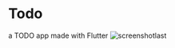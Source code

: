 # Todo
a TODO app made with Flutter
![screenshotlast](https://user-images.githubusercontent.com/78964536/128640232-0cade3d6-478a-4e3a-8c22-48475b3e50ae.png)
